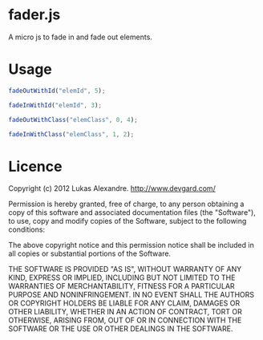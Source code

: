 fader.js
=======

A micro js to fade in and fade out elements.

Usage
=======

```javascript
fadeOutWithId("elemId", 5);

fadeInWithId("elemId", 3);

fadeOutWithClass("elemClass", 0, 4);

fadeInWithClass("elemClass", 1, 2);
```

Licence
=======

Copyright (c) 2012 Lukas Alexandre. http://www.devgard.com/

Permission is hereby granted, free of charge, to any person obtaining
a copy of this software and associated documentation files (the
"Software"), to use, copy and modify copies of the Software, subject
to the following conditions:

The above copyright notice and this permission notice shall be
included in all copies or substantial portions of the Software.

THE SOFTWARE IS PROVIDED "AS IS", WITHOUT WARRANTY OF ANY KIND,
EXPRESS OR IMPLIED, INCLUDING BUT NOT LIMITED TO THE WARRANTIES OF
MERCHANTABILITY, FITNESS FOR A PARTICULAR PURPOSE AND
NONINFRINGEMENT. IN NO EVENT SHALL THE AUTHORS OR COPYRIGHT HOLDERS BE
LIABLE FOR ANY CLAIM, DAMAGES OR OTHER LIABILITY, WHETHER IN AN ACTION
OF CONTRACT, TORT OR OTHERWISE, ARISING FROM, OUT OF OR IN CONNECTION
WITH THE SOFTWARE OR THE USE OR OTHER DEALINGS IN THE SOFTWARE.
